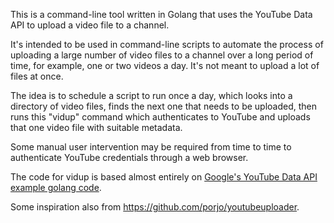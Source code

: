 This is a command-line tool written in Golang that uses the YouTube Data API to upload a video file to a channel.

It's intended to be used in command-line scripts to automate the process of uploading a large number of video files to a channel over a long period of time, for example, one or two videos a day. It's not meant to upload a lot of files at once.

The idea is to schedule a script to run once a day, which looks into a directory of video files, finds the next one that needs to be uploaded, then runs this "vidup" command which authenticates to YouTube and uploads that one video file with suitable metadata.

Some manual user intervention may be required from time to time to authenticate YouTube credentials through a web browser.

The code for vidup is based almost entirely on [Google's YouTube Data API example golang code](https://developers.google.com/youtube/v3/code_samples/go).

Some inspiration also from https://github.com/porjo/youtubeuploader.
